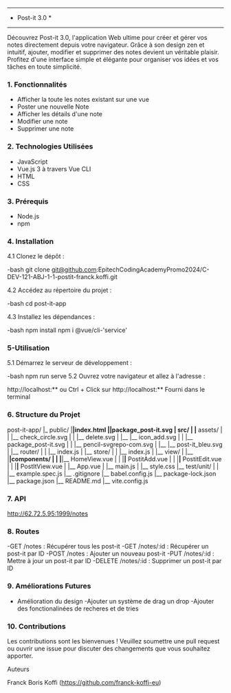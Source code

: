 
*****************
* Post-it  3.0 *
*****************

Découvrez Post-it 3.0, l'application Web ultime pour créer et gérer vos notes directement depuis votre navigateur. Grâce à son design zen et intuitif, ajouter, modifier et supprimer des notes devient un véritable plaisir. Profitez d'une interface simple et élégante pour organiser vos idées et vos tâches en toute simplicité.

### 1. Fonctionnalités

- Afficher la toute les notes existant sur une vue
- Poster une nouvelle Note
- Afficher les détails d'une note
- Modifier une note
- Supprimer une note

### 2. Technologies Utilisées

- JavaScript
- Vue.js 3 à travers Vue CLI
- HTML
- CSS

### 3. Prérequis

- Node.js
- npm

### 4. Installation

4.1 Clonez le dépôt :

   -bash
   git clone git@github.com:EpitechCodingAcademyPromo2024/C-DEV-121-ABJ-1-1-postit-franck.koffi.git

4.2  Accédez au répertoire du projet :

   -bash
   cd post-it-app

4.3 Installez les dépendances :

   -bash
   npm install
   npm i @vue/cli-'service'


### 5-Utilisation

5.1 Démarrez le serveur de développement :

   -bash
   npm run serve
5.2 Ouvrez votre navigateur et allez à l'adresse :

   http://localhost:** ou Ctrl + Click sur  http://localhost:** Fourni dans le terminal

### 6. Structure du Projet

post-it-app/
|_ public/
|__|__index.html
|__|__package_post-it.svg
|__ src/
|	|__ assets/
|	|	|__ check_circle.svg
|	|	|__ delete.svg
|	|__ |__ icon_add.svg
|	|	|__ package_post-it.svg
|	|	|__ pencil-svgrepo-com.svg
|	|__ |__ post-it_bleu.svg
|	|__ router/
|	|	|__ index.js
|	|__ store/
|	|	|__ index.js
|	|__ view/
|	|__ |__|components/
|	|	|__|__ HomeView.vue
|	|	|__|__ PostitAdd.vue
|	|	|__|__ PostitEdit.vue
|	|	|__|__ PostItView.vue
|	|__ App.vue
|	|__ main.js
|	|__ style.css
|__	test/unit/
|	|	|__ example.spec.js
|__ .gitignore
|__ babel.config.js
|__ package-lock.json
|__ package.json
|__ README.md
|__ vite.config.js

### 7.  API

http://62.72.5.95:1999/notes

### 8. Routes

-GET /notes : Récupérer tous les post-it
-GET /notes/:id : Récupérer un post-it par ID
-POST /notes : Ajouter un nouveau post-it
-PUT /notes/:id : Mettre à jour un post-it par ID
-DELETE /notes/:id : Supprimer un post-it par ID

### 9. Améliorations Futures

- Amélioration du design
-Ajouter un système de drag un drop
-Ajouter des fonctionalinées de recheres et de tries

### 10. Contributions

Les contributions sont les bienvenues ! Veuillez soumettre une pull request ou ouvrir une issue pour discuter des changements que vous souhaitez apporter.


Auteurs

Franck Boris Koffi (https://github.com/franck-koffi-eu)
